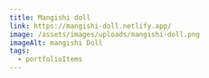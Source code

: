 ```yaml
---
title: Mangishi doll
link: https://mangishi-doll.netlify.app/
image: /assets/images/uploads/mangishi-doll.png
imageAlt: mangishi Doll
tags:
  - portfolioItems
---
```

